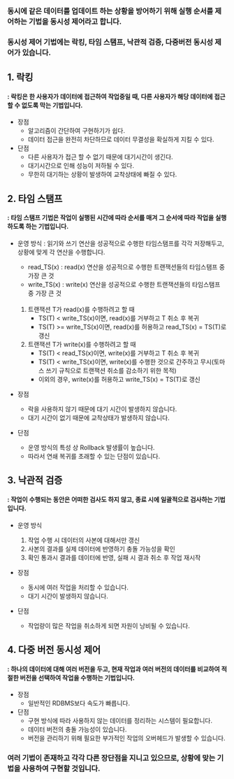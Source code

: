 ### 동시에 같은 데이터를 업데이트 하는 상황을 방어하기 위해 실행 순서를 제어하는 기법을 동시성 제어라고 합니다.<br/>
### 동시성 제어 기법에는 락킹, 타임 스탬프, 낙관적 검증, 다중버전 동시성 제어가 있습니다.

## 1. 락킹
#### : 락킹은 한 사용자가 데이터에 접근하여 작업중일 때, 다른 사용자가 해당 데이터에 접근할 수 없도록 막는 기법입니다.<br/>
- 장점
  - 알고리즘이 간단하여 구현하기가 쉽다.
  - 데이터 접근을 완전히 차단하므로 데이터 무결성을 확실하게 지킬 수 있다.
- 단점
  - 다른 사용자가 접근 할 수 없기 때문에 대기시간이 생긴다.
  - 대기시간으로 인해 성능이 저하될 수 있다.
  - 무한히 대기하는 상황이 발생하여 교착상태에 빠질 수 있다.

## 2. 타임 스탬프
#### : 타임 스탬프 기법은 작업이 실행된 시간에 따라 순서를 매겨 그 순서에 따라 작업을 실행하도록 하는 기법입니다.

- 운영 방식
: 읽기와 쓰기 연산을 성공적으로 수행한 타임스탬프를 각각 저장해두고, 상황에 맞게 각 연산을 수행합니다.  <br/>

  - read_TS(x) : read(x) 연산을 성공적으로 수행한 트랜잭션들의 타임스탬프 중 가장 큰 것
  - write_TS(x) : write(x) 연산을 성공적으로 수행한 트랜잭션들의 타임스탬프 중 가장 큰 것
  <br/>

  1. 트랜잭션 T가 read(x)를 수행하려고 할 때
      - TS(T) < write_TS(x)이면, read(x)를 거부하고 T 취소 후 복귀
      - TS(T) >= write_TS(x)이면, read(x)를 허용하고 read_TS(x) = TS(T)로 갱신
  2. 트랜잭션 T가 write(x)를 수행하려고 할 때
      - TS(T) < read_TS(x)이면, write(x)를 거부하고 T 취소 후 복귀
      - TS(T) < write_TS(x)이면, write(x)를 수행한 것으로 간주하고 무시(토마스 쓰기 규칙으로 트랜잭션 취소를 감소하기 위한 목적)
      - 이외의 경우, write(x)를 허용하고 write_TS(x) = TS(T)로 갱신

- 장점
  - 락을 사용하지 않기 때문에 대기 시간이 발생하지 않습니다.
  - 대기 시간이 없기 때문에 교착상태가 발생하지 않습니다.
- 단점
  - 운영 방식의 특성 상 Rollback 발생률이 높습니다.
  - 따라서 연쇄 복귀를 초래할 수 있는 단점이 있습니다.

## 3. 낙관적 검증
#### : 작업이 수행되는 동안은 어떠한 검사도 하지 않고, 종료 시에 일괄적으로 검사하는 기법입니다.

- 운영 방식
  1. 작업 수행 시 데이터의 사본에 대해서만 갱신
  2. 사본의 결과를 실제 데이터에 반영하기 충돌 가능성을 확인
  3. 확인 통과시 결과를 데이터에 반영, 실패 시 결과 취소 후 작업 재시작

- 장점
  - 동시에 여러 작업을 처리할 수 있습니다.
  - 대기 시간이 발생하지 않습니다.
- 단점
  - 작업량이 많은 작업을 취소하게 되면 자원이 낭비될 수 있습니다.

## 4. 다중 버전 동시성 제어
#### : 하나의 데이터에 대해 여러 버전을 두고, 현재 작업과 여러 버전의 데이터를 비교하여 적절한 버전을 선택하여 작업을 수행하는 기법입니다.

- 장점
  - 일반적인 RDBMS보다 속도가 빠릅니다.
- 단점
  - 구현 방식에 따라 사용하지 않는 데이터를 정리하는 시스템이 필요합니다.
  - 데이터 버전의 충돌 가능성이 있습니다.
  - 버전을 관리하기 위해 필요한 부가적인 작업의 오버헤드가 발생할 수 있습니다.

### 여러 기법이 존재하고 각각 다른 장단점을 지니고 있으므로, 상황에 맞는 기법을 사용하여 구현할 것입니다.
